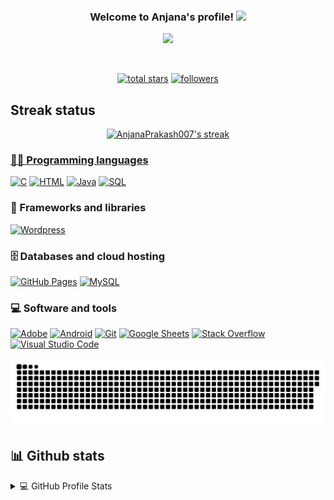 
<h3 align="center">
  Welcome to Anjana's profile!
  <img src="https://media.giphy.com/media/hvRJCLFzcasrR4ia7z/giphy.gif" width="28">
</h3>
<!-- Typing SVG by AnjanaPrakash007 - https://github.com/0xSebin/readme-typing-svg -->
<p align="center">
  <a href="https://github.com//readme-typing-svg"><img src="https://readme-typing-svg.herokuapp.com/?lines=Student;Self-taught%20Techie;Always%20learning%20new%20things&font=Fira%20Code&center=true&width=440&height=45&color=#008000&vCenter=true&size=22"></a>
</p>
<br/>
<p align="center">
  <a href="https://github.com/?tab=stars">
    <img alt="total stars" title="Total stars on GitHub" src="https://custom-icon-badges.herokuapp.com/badge/dynamic/json?logo=star&color=55960c&labelColor=488207&label=Stars&style=for-the-badge&query=%24.stars&url=https://api.github-star-counter.workers.dev/user/AnjanaPrakash007"/></a>
  <a href="https://github.com/AnjanaPrakash007?tab=followers">
    <img alt="followers" title="Follow me on Github" src="https://custom-icon-badges.herokuapp.com/github/followers/AnjanaPrakash007?color=236ad3&labelColor=1155ba&style=for-the-badge&logo=person-add&label=Follow&logoColor=white"/></a>
</p>

## Streak status


<p align="center">
  <a href="https://github.com/AnjanaPrakash007/github-readme-streak-stats">
    <img title=" Get streak stats for your profile at git.io/streak-stats" alt="AnjanaPrakash007's streak" src="https://github-readme-streak-stats.herokuapp.com/?user=AnjanaPrakash007&theme=monokai-metallian&hide_border=true"/>
  
  


<!-- ## 🛠️ My favorite tools -->

### 👨‍💻 Programming languages

<p>
    <a href="https://github.com/search?q=user%3AAnjanaPrakash007+language%3Ac"><img alt="C" src="https://custom-icon-badges.herokuapp.com/badge/C-03599C.svg?logo=c-in-hexagon&logoColor=white"></a>
    <a href="https://github.com/search?q=user%3AAnjanaPrakash007+language%3Ahtml"><img alt="HTML" src="https://img.shields.io/badge/HTML-E34F26.svg?logo=html5&logoColor=white"></a>
    <a href="https://github.com/search?q=user%3AAnjanaPrakash007+language%3Ajava"><img alt="Java" src="https://img.shields.io/badge/Java-007396.svg?logo=java&logoColor=white"></a>
    <a href="https://github.com/search?q=user%3AAnjanaPrakash007+language%3Asql"><img alt="SQL" src="https://custom-icon-badges.herokuapp.com/badge/SQL-025E8C.svg?logo=database&logoColor=white"></a>
   
</p>

### 🧰 Frameworks and libraries

<p>
    <a href="#"><img alt="Wordpress" src="https://img.shields.io/badge/Wordpress-21759B?logo=wordpress&logoColor=white"></a>
</p>

### 🗄️ Databases and cloud hosting

<p>
    <a href="#"><img alt="GitHub Pages" src="https://img.shields.io/badge/GitHub%20Pages-327FC7.svg?logo=github&logoColor=white"></a>
    <a href="#"><img alt="MySQL" src="https://img.shields.io/badge/MySQL-00f.svg?logo=mysql&logoColor=white"></a>

### 💻 Software and tools

<p>
    <a href="#"><img alt="Adobe" src="https://img.shields.io/badge/Adobe-FF0000.svg?logo=adobe&logoColor=white"></a>
    <a href="#"><img alt="Android" src="https://img.shields.io/badge/Android-3DDC84?logo=android&logoColor=white"></a>
    <a href="#"><img alt="Git" src="https://img.shields.io/badge/Git-F05033.svg?logo=git&logoColor=white"></a>
    <a href="#"><img alt="Google Sheets" src="https://img.shields.io/badge/Google%20Sheets-34A853.svg?logo=google%20sheets&logoColor=white"></a>
    <a href="#"><img alt="Stack Overflow" src="https://img.shields.io/badge/-Stack%20Overflow-FE7A16?logo=stack-overflow&logoColor=white"></a>
    <a href="#"><img alt="Visual Studio Code" src="https://img.shields.io/badge/Visual%20Studio%20Code-0078d7.svg?logo=visual-studio-code&logoColor=white"></a>
</p>

 <a href=#><img src="contribution.svg"></a>

## 📊 Github stats

<!-- https://github.com/anuraghazra/github-readme-stats -->
<details> 
  <summary>💻 GitHub Profile Stats</summary>
  <br/>
  <a href="https://github.com/anuraghazra/github-readme-stats"><img alt="AnjanaPrakash007's Top Languages" src="https://github-readme-stats.vercel.app/api/top-langs/?username=AnjanaPrakash007&langs_count=8&layout=compact&theme=react&hide_border=true&bg_color=1F222E&title_color=F85D7F&icon_color=F8D866&hide=Jupyter%20Notebook" height="192px"/></a>
  

<!---
/ is a ✨ special ✨ repository because its `README.md` (this file) appears on your GitHub profile.
You can click the Preview link to take a look at your changes.
--->
